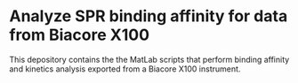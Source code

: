 # Analyze SPR binding affinity for data from Biacore X100

This depository contains the the MatLab scripts that perform binding affinity and kinetics analysis exported from a Biacore X100 instrument.
